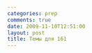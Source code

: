 ```yaml
---
categories: prep
comments: true
date: 2009-11-10T12:51:00
layout: post
title: Темы для 161
---
```


